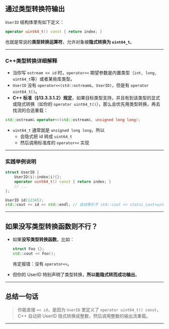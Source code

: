 
## 通过类型转换符输出
 `UserID` 结构体里有如下定义：

```cpp
operator uint64_t() const { return index; }
```
也就是常说的**类型转换运算符**，允许对象被**隐式转换为 `uint64_t`**。

---

### C++类型转换详细解释

- 当你写 `ostream << id` 时，`operator<<` 期望参数是内置类型（`int, long, uint64_t`等）或者某些库类型。
- `UserID` 没有 `operator<<(std::ostream&, UserID)`，但是有 `operator uint64_t()`。
- **C++ 标准（§13.3.3.1.2）规定**，如果目标类型支持，并且有到该类型的显式或隐式转换（如你的 `operator uint64_t()`），那么会优先用类型转换，再去找流的合适重载：

```cpp
std::ostream& operator<<(std::ostream&, unsigned long long);
```
- `uint64_t` 通常就是 `unsigned long long`，所以
  - 会隐式把 id 转成 `uint64_t`
  - 然后调用标准库的 `operator<<` 实现

---

### 实践举例说明

```cpp
struct UserID {
    UserID(i):index(i){};
    operator uint64_t() const { return index; }
    // ...
};

UserID id(12345);
std::cout << id << std::endl; // 自动等价于 std::cout << static_cast<uint64_t>(id)
```

---

## 如果**没写类型转换函数**则不行？

- 如果**没写类型转换函数**，比如：
  ```cpp
  struct Foo {};
  std::cout << Foo();
  ```
  肯定报错：没有 `operator<<`。

- 但你的 UserID 特别声明了类型转换，**所以能隐式转而成功输出**。

---

## 总结一句话

> 你能直接 `<< id`，是因为 `UserID` 里定义了 `operator uint64_t() const`，C++ 自动把 UserID 隐式转换成整数，然后调用整数的输出流重载。

---